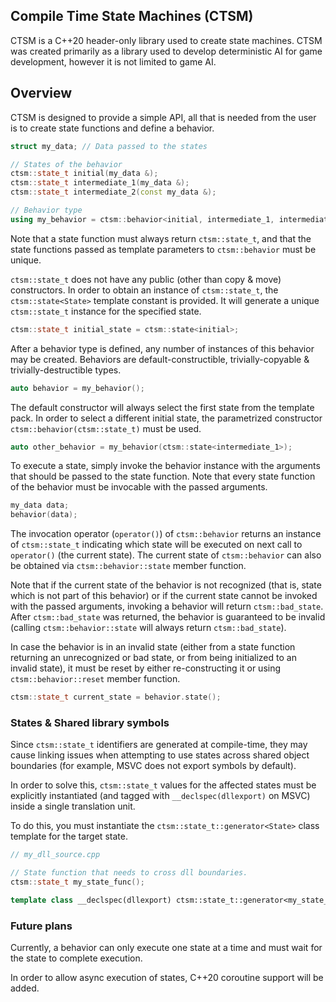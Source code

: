 ## Compile Time State Machines (CTSM)

CTSM is a C++20 header-only library used to create state machines. CTSM was created primarily as a library used to
develop deterministic AI for game development, however it is not limited to game AI.

## Overview

CTSM is designed to provide a simple API, all that is needed from the user is to create state functions and define a
behavior.

```cpp
struct my_data; // Data passed to the states

// States of the behavior
ctsm::state_t initial(my_data &);
ctsm::state_t intermediate_1(my_data &);
ctsm::state_t intermediate_2(const my_data &);

// Behavior type
using my_behavior = ctsm::behavior<initial, intermediate_1, intermediate_2>;
```

Note that a state function must always return `ctsm::state_t`, and that the state functions passed as template
parameters to `ctsm::behavior` must be unique.

`ctsm::state_t` does not have any public (other than copy & move) constructors. In order to obtain an instance
of `ctsm::state_t`, the `ctsm::state<State>` template constant is provided. It will generate a unique `ctsm::state_t`
instance for the specified state.

```cpp
ctsm::state_t initial_state = ctsm::state<initial>;
```

After a behavior type is defined, any number of instances of this behavior may be created. Behaviors are
default-constructible, trivially-copyable & trivially-destructible types.

```cpp
auto behavior = my_behavior();
```

The default constructor will always select the first state from the template pack. In order to select a different
initial state, the parametrized constructor `ctsm::behavior(ctsm::state_t)` must be used.

```cpp
auto other_behavior = my_behavior(ctsm::state<intermediate_1>);
```

To execute a state, simply invoke the behavior instance with the arguments that should be passed to the state function.
Note that every state function of the behavior must be invocable with the passed arguments.

```cpp
my_data data;
behavior(data);
```

The invocation operator (`operator()`) of `ctsm::behavior` returns an instance of `ctsm::state_t` indicating which state
will be executed on next call to `operator()` (the current state). The current state of `ctsm::behavior` can also be
obtained via `ctsm::behavior::state` member function.

Note that if the current state of the behavior is not recognized (that is, state which is not part of this behavior) or
if the current state cannot be invoked with the passed arguments, invoking a behavior will return `ctsm::bad_state`.
After `ctsm::bad_state` was returned, the behavior is guaranteed to be invalid (calling `ctsm::behavior::state` will
always return `ctsm::bad_state`).

In case the behavior is in an invalid state (either from a state function returning an unrecognized or bad state, or
from being initialized to an invalid state), it must be reset by either re-constructing it or
using `ctsm::behavior::reset` member function.

```cpp
ctsm::state_t current_state = behavior.state();
```

### States & Shared library symbols

Since `ctsm::state_t` identifiers are generated at compile-time, they may cause linking issues when attempting to use
states across shared object boundaries (for example, MSVC does not export symbols by default).

In order to solve this, `ctsm::state_t` values for the affected states must be explicitly instantiated (and tagged
with `__declspec(dllexport)` on MSVC) inside a single translation unit.

To do this, you must instantiate the `ctsm::state_t::generator<State>` class template for the target state.

```cpp
// my_dll_source.cpp

// State function that needs to cross dll boundaries.
ctsm::state_t my_state_func();

template class __declspec(dllexport) ctsm::state_t::generator<my_state_func>;
```

### Future plans

Currently, a behavior can only execute one state at a time and must wait for the state to complete execution.

In order to allow async execution of states, C++20 coroutine support will be added.


